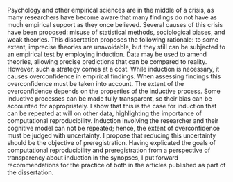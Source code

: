 Psychology and other empirical sciences are in the middle of a crisis, as many researchers have become aware that many findings do not have as much empirical support as they once believed.
Several causes of this crisis have been proposed: misuse of statistical methods, sociological biases, and weak theories.
This dissertation proposes the following rationale: to some extent, imprecise theories are unavoidable, but they still can be subjected to an empirical test by employing induction.
Data may be used to amend theories, allowing precise predictions that can be compared to reality.
However, such a strategy comes at a cost.
While induction is necessary, it causes overconfidence in empirical findings.
When assessing findings this overconfidence must be taken into account.
The extent of the overconfidence depends on the properties of the inductive process.
Some inductive processes can be made fully transparent, so their bias can be accounted for appropriately.
I show that this is the case for induction that can be repeated at will on other data, highlighting the importance of computational reproducibility.
Induction involving the researcher and their cognitive model can not be repeated; hence, the extent of overconfidence must be judged with uncertainty.
I propose that reducing this uncertainty should be the objective of preregistration.
Having explicated the goals of computational reproducibility and preregistration from a perspective of transparency about induction in the synopses, I put forward recommendations for the practice of both in the articles published as part of the dissertation.
